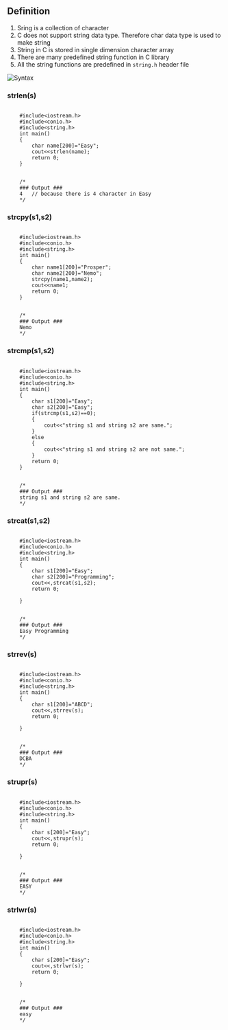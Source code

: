 ## Definition

1. Sring is a collection of character
2. C does not support string data type. Therefore char data type is used to make string
3. String in C is stored in single dimension character array
4. There are many predefined string function in C library
5. All the string functions are predefined in `string.h` header file

![Syntax](../imgs/C%2B%2B/img37.jpg)

### strlen(s)

```

    #include<iostream.h>
    #include<conio.h>
    #include<string.h>
    int main()
    {
        char name[200]="Easy";
        cout<<strlen(name);
        return 0;
    }


    /*
    ### Output ###
    4 	// because there is 4 character in Easy
    */

```


### strcpy(s1,s2)

```

    #include<iostream.h>
    #include<conio.h>
    #include<string.h>
    int main()
    {
        char name1[200]="Prosper";
        char name2[200]="Nemo";
        strcpy(name1,name2);
        cout<<name1;
        return 0;
    }


    /*
    ### Output ###
    Nemo
    */

```


### strcmp(s1,s2)


```

    #include<iostream.h>
    #include<conio.h>
    #include<string.h>
    int main()
    {
        char s1[200]="Easy";
        char s2[200]="Easy";
        if(strcmp(s1,s2)==0);
        {
            cout<<"string s1 and string s2 are same.";
        }
        else
        {
            cout<<"string s1 and string s2 are not same.";
        }
        return 0;
    }


    /*
    ### Output ###
    string s1 and string s2 are same.
    */

```

### strcat(s1,s2)


```

    #include<iostream.h>
    #include<conio.h>
    #include<string.h>
    int main()
    {
        char s1[200]="Easy";
        char s2[200]="Programming";
        cout<<,strcat(s1,s2);
        return 0;
        
    }


    /*
    ### Output ###
    Easy Programming
    */

```

### strrev(s)


```

    #include<iostream.h>
    #include<conio.h>
    #include<string.h>
    int main()
    {
        char s1[200]="ABCD";
        cout<<,strrev(s);
        return 0;
        
    }


    /*
    ### Output ###
    DCBA
    */

```


### strupr(s)


```

    #include<iostream.h>
    #include<conio.h>
    #include<string.h>
    int main()
    {
        char s[200]="Easy";
        cout<<,strupr(s);
        return 0;
        
    }


    /*
    ### Output ###
    EASY
    */

```

### strlwr(s)


```

    #include<iostream.h>
    #include<conio.h>
    #include<string.h>
    int main()
    {
        char s[200]="Easy";
        cout<<,strlwr(s);
        return 0;
        
    }


    /*
    ### Output ###
    easy
    */

```